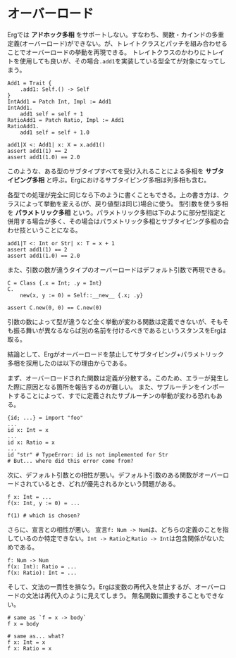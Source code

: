 # オーバーロード

Ergでは __アドホック多相__ をサポートしない。すなわち、関数・カインドの多重定義(オーバーロード)ができない。が、トレイトクラスとパッチを組み合わせることでオーバーロードの挙動を再現できる。
トレイトクラスのかわりにトレイトを使用しても良いが、その場合`.add1`を実装している型全てが対象になってしまう。

```erg
Add1 = Trait {
    .add1: Self.() -> Self
}
IntAdd1 = Patch Int, Impl := Add1
IntAdd1.
    add1 self = self + 1
RatioAdd1 = Patch Ratio, Impl := Add1
RatioAdd1.
    add1 self = self + 1.0

add1|X <: Add1| x: X = x.add1()
assert add1(1) == 2
assert add1(1.0) == 2.0
```

このような、ある型のサブタイプすべてを受け入れることによる多相を __サブタイピング多相__ と呼ぶ。Ergにおけるサブタイピング多相は列多相も含む。

各型での処理が完全に同じなら下のように書くこともできる。上の書き方は、クラスによって挙動を変える(が、戻り値型は同じ)場合に使う。
型引数を使う多相を __パラメトリック多相__ という。パラメトリック多相は下のように部分型指定と併用する場合が多く、その場合はパラメトリック多相とサブタイピング多相の合わせ技ということになる。

```erg
add1|T <: Int or Str| x: T = x + 1
assert add1(1) == 2
assert add1(1.0) == 2.0
```

また、引数の数が違うタイプのオーバーロードはデフォルト引数で再現できる。

```erg
C = Class {.x = Int; .y = Int}
C.
    new(x, y := 0) = Self::__new__ {.x; .y}

assert C.new(0, 0) == C.new(0)
```

引数の数によって型が違うなど全く挙動が変わる関数は定義できないが、そもそも振る舞いが異なるならば別の名前を付けるべきであるというスタンスをErgは取る。

結論として、Ergがオーバーロードを禁止してサブタイピング+パラメトリック多相を採用したのは以下の理由からである。

まず、オーバーロードされた関数は定義が分散する。このため、エラーが発生した際に原因となる箇所を報告するのが難しい。
また、サブルーチンをインポートすることによって、すでに定義されたサブルーチンの挙動が変わる恐れもある。

```erg
{id; ...} = import "foo"
...
id x: Int = x
...
id x: Ratio = x
...
id "str" # TypeError: id is not implemented for Str
# But... where did this error come from?
```

次に、デフォルト引数との相性が悪い。デフォルト引数のある関数がオーバーロードされているとき、どれが優先されるかという問題がある。

```erg
f x: Int = ...
f(x: Int, y := 0) = ...

f(1) # which is chosen?
```

さらに、宣言との相性が悪い。
宣言`f: Num -> Num`は、どちらの定義のことを指しているのか特定できない。`Int -> Ratio`と`Ratio -> Int`は包含関係がないためである。

```erg
f: Num -> Num
f(x: Int): Ratio = ...
f(x: Ratio): Int = ...
```

そして、文法の一貫性を損なう。Ergは変数の再代入を禁止するが、オーバーロードの文法は再代入のように見えてしまう。
無名関数に置換することもできない。

```erg
# same as `f = x -> body`
f x = body

# same as... what?
f x: Int = x
f x: Ratio = x
```
